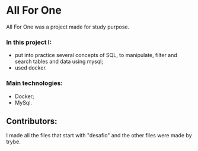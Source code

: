 # All For One
All For One was a project made for study purpose.

### In this project I:
- put into practice several concepts of SQL, to manipulate, filter and search tables and data using mysql;
- used docker.
  
### Main technologies:
- Docker;
- MySql.

## Contributors: 
I made all the files that start with "desafio" and the other files were made by trybe.
